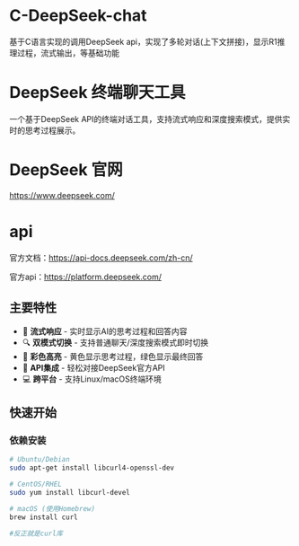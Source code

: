 # C-DeepSeek-chat
基于C语言实现的调用DeepSeek api，实现了多轮对话(上下文拼接)，显示R1推理过程，流式输出，等基础功能

# DeepSeek 终端聊天工具
一个基于DeepSeek API的终端对话工具，支持流式响应和深度搜索模式，提供实时的思考过程展示。

# DeepSeek 官网
https://www.deepseek.com/

# api
官方文档：https://api-docs.deepseek.com/zh-cn/

官方api：https://platform.deepseek.com/

## 主要特性

- 🌊 **流式响应** - 实时显示AI的思考过程和回答内容
- 🔍 **双模式切换** - 支持普通聊天/深度搜索模式即时切换
- 🎨 **彩色高亮** - 黄色显示思考过程，绿色显示最终回答
- 🔑 **API集成** - 轻松对接DeepSeek官方API
- 💻 **跨平台** - 支持Linux/macOS终端环境

## 快速开始

### 依赖安装
```bash
# Ubuntu/Debian
sudo apt-get install libcurl4-openssl-dev

# CentOS/RHEL
sudo yum install libcurl-devel

# macOS (使用Homebrew)
brew install curl

#反正就是curl库
